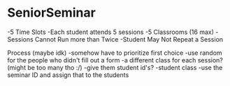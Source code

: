 # SeniorSeminar

-5 Time Slots
-Each student attends 5 sessions
-5 Classrooms (16 max)
-Sessions Cannot Run more than Twice
-Student May Not Repeat a Session

Process (maybe idk)
-somehow have to prioritize first choice
-use random for the people who didn't fill out a form
-a different class for each session? (might be too many tho :/)
-give them student id's? 
-student class
-use the seminar ID and assign that to the students
